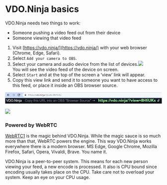 # VDO.Ninja basics

VDO.Ninja needs two things to work:

* Someone pushing a video feed out from their device
* Someone viewing that video feed

1. Visit [https://vdo.ninja/](https://vdo.ninja/) with your web browser (Chrome, Edge, Safari).
2. Select `Add your camera to OBS`.
3. Select your camera and audio device from the list of devices.![](<../.gitbook/assets/camera picker>)\
   You will see the video feed of the device on screen.
4. Select `Start` and at the top of the screen a ‘view’ link will appear.
5. Copy this view link and send it to someone you want to have access to this feed, or place it inside an OBS browser source.

![](<../.gitbook/assets/image (1) (2) (1) (1) (1).png>)

![](../.gitbook/assets/obs)

### Powered by WebRTC

[WebRTC](https://webrtc.org/)[1](broken-reference) is the magic behind VDO.Ninja. While the magic sauce is so much more than that, WebRTC powers the engine. This way VDO.Ninja works everywhere there is a modern browser. MS Edge, Google Chrome, Mozilla Firefox, Safari, Opera, Vivaldi, Brave. You name it.

VDO.Ninja is a peer-to-peer system. This means for each new person viewing your feed, a new encode is processed. It also is CPU bound since encoding usually takes place on the CPU. Take care not to overload your system. Keep an eye on your CPU usage.
